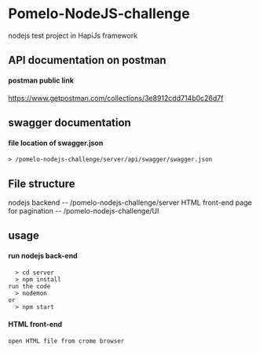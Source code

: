 # Pomelo-NodeJS-challenge
nodejs test project in HapiJs framework

## API documentation on postman
#### postman public link 

https://www.getpostman.com/collections/3e8912cdd714b0c26d7f

## swagger documentation
 
 #### file location of swagger.json

    > /pomelo-nodejs-challenge/server/api/swagger/swagger.json


## File structure 
 
 nodejs backend 
    -- /pomelo-nodejs-challenge/server
 HTML front-end page for pagination
    -- /pomelo-nodejs-challenge/UI

## usage
#### run nodejs back-end 

      > cd server
      > npm install
    run the code
      > nodemon
    or
      > npm start

#### HTML front-end

    open HTML file from crome browser 
